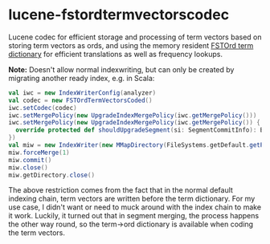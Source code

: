 # lucene-fstordtermvectorscodec
Lucene codec for efficient storage and processing of term vectors based on storing term vectors as ords, and using the memory resident [FSTOrd term dictionary](https://lucene.apache.org/core/6_3_0/codecs/org/apache/lucene/codecs/memory/FSTOrdPostingsFormat.html) for efficient translations as well as frequency lookups.

**Note:** Doesn't allow normal indexwriting, but can only be created by migrating another ready index, e.g. in Scala:
```scala
val iwc = new IndexWriterConfig(analyzer)
val codec = new FSTOrdTermVectorsCoded()
iwc.setCodec(codec)
iwc.setMergePolicy(new UpgradeIndexMergePolicy(iwc.getMergePolicy()))
iwc.setMergePolicy(new UpgradeIndexMergePolicy(iwc.getMergePolicy()) {
  override protected def shouldUpgradeSegment(si: SegmentCommitInfo): Boolean =  !si.info.getCodec.equals(codec)
})
val miw = new IndexWriter(new MMapDirectory(FileSystems.getDefault.getPath(path)), iwc)
miw.forceMerge(1)
miw.commit()
miw.close()
miw.getDirectory.close()
```

The above restriction comes from the fact that in the normal default indexing chain, term vectors are written before the term dictionary. For my use case, I didn't want or need to muck around with the index chain to make it work. Luckily, it turned out that in segment merging, the process happens the other way round, so the term->ord dictionary is available when coding the term vectors.
